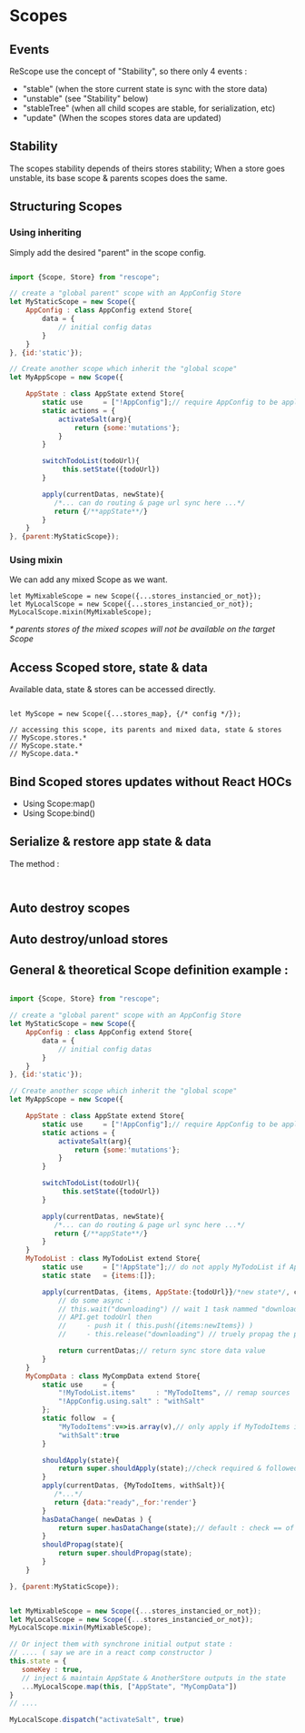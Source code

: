 # Scopes


## Events

ReScope use the concept of "Stability", so there only 4 events :

 - "stable"     (when the store current state is sync with the store data)
 - "unstable"   (see "Stability" below)
 - "stableTree" (when all child scopes are stable, for serialization, etc)
 - "update"     (When the scopes stores data are updated)

## Stability

The scopes stability depends of theirs stores stability; When a store goes unstable, its base scope & parents scopes does the same.

## Structuring Scopes

### Using inheriting

Simply add the desired "parent" in the scope config.

```jsx harmony

import {Scope, Store} from "rescope";

// create a "global parent" scope with an AppConfig Store
let MyStaticScope = new Scope({
    AppConfig : class AppConfig extend Store{
        data = {
            // initial config datas
        }
    }
}, {id:'static'});

// Create another scope which inherit the "global scope"
let MyAppScope = new Scope({

    AppState : class AppState extend Store{
        static use     = ["!AppConfig"];// require AppConfig to be applied & propagated
        static actions = {
            activateSalt(arg){
                return {some:'mutations'};
            }
        }

        switchTodoList(todoUrl){
             this.setState({todoUrl})
        }

        apply(currentDatas, newState){
           /*... can do routing & page url sync here ...*/
           return {/**appState**/}
        }
    }
}, {parent:MyStaticScope});

```

### Using mixin

We can add any mixed Scope as we want.
```
let MyMixableScope = new Scope({...stores_instancied_or_not});
let MyLocalScope = new Scope({...stores_instancied_or_not});
MyLocalScope.mixin(MyMixableScope);

```

_* parents stores of the mixed scopes will not be available on the target Scope_

## Access Scoped store, state & data

Available data, state & stores can be accessed directly.

```

let MyScope = new Scope({...stores_map}, {/* config */});

// accessing this scope, its parents and mixed data, state & stores
// MyScope.stores.*
// MyScope.state.*
// MyScope.data.*

```

## Bind Scoped stores updates without React HOCs

- Using Scope:map()
- Using Scope:bind()

## Serialize & restore app state & data

The method :
```


```


## Auto destroy scopes

## Auto destroy/unload stores


## General & theoretical Scope definition example  :

``` jsx

import {Scope, Store} from "rescope";

// create a "global parent" scope with an AppConfig Store
let MyStaticScope = new Scope({
    AppConfig : class AppConfig extend Store{
        data = {
            // initial config datas
        }
    }
}, {id:'static'});

// Create another scope which inherit the "global scope"
let MyAppScope = new Scope({

    AppState : class AppState extend Store{
        static use     = ["!AppConfig"];// require AppConfig to be applied & propagated
        static actions = {
            activateSalt(arg){
                return {some:'mutations'};
            }
        }

        switchTodoList(todoUrl){
             this.setState({todoUrl})
        }

        apply(currentDatas, newState){
           /*... can do routing & page url sync here ...*/
           return {/**appState**/}
        }
    }
    MyTodoList : class MyTodoList extend Store{
        static use     = ["!AppState"];// do not apply MyTodoList if AppState isn't here
        static state   = {items:[]};

        apply(currentDatas, {items, AppState:{todoUrl}}/*new state*/, changesInState){
            // do some async :
            // this.wait("downloading") // wait 1 task nammed "downloading", do not propag until "downloading" is released (so you always know whats going on)
            // API.get todoUrl then
            //     - push it ( this.push({items:newItems}) )
            //     - this.release("downloading") // truely propag the pushed data if the store don't wait something else

            return currentDatas;// return sync store data value
        }
    }
    MyCompData : class MyCompData extend Store{
        static use     = {
            "!MyTodoList.items"     : "MyTodoItems", // remap sources
            "!AppConfig.using.salt" : "withSalt"
        };
        static follow  = {
            "MyTodoItems":v=>is.array(v),// only apply if MyTodoItems is an array or if withSalt has change
            "withSalt":true
        }

        shouldApply(state){
            return super.shouldApply(state);//check required & followed
        }
        apply(currentDatas, {MyTodoItems, withSalt}){
           /*...*/
           return {data:"ready",_for:'render'}
        }
        hasDataChange( newDatas ) {
            return super.hasDataChange(state);// default : check == of data & data.*
        }
        shouldPropag(state){
            return super.shouldPropag(state);
        }
    }

}, {parent:MyStaticScope});


let MyMixableScope = new Scope({...stores_instancied_or_not});
let MyLocalScope = new Scope({...stores_instancied_or_not});
MyLocalScope.mixin(MyMixableScope);

// Or inject them with synchrone initial output state :
// .... ( say we are in a react comp constructor )
this.state = {
   someKey : true,
   // inject & maintain AppState & AnotherStore outputs in the state
   ...MyLocalScope.map(this, ["AppState", "MyCompData"])
}
// ....

MyLocalScope.dispatch("activateSalt", true)

```